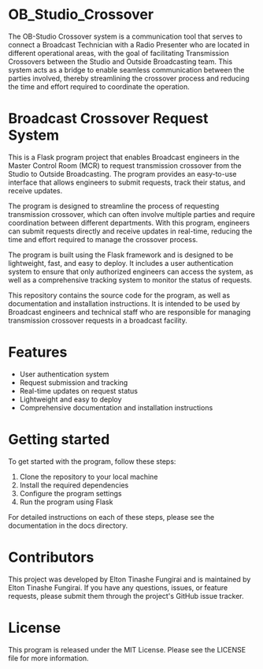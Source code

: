 # OB_Studio_Crossover
The OB-Studio Crossover system is a communication tool that serves to connect a Broadcast Technician with a Radio Presenter who are located in different operational areas, with the goal of facilitating Transmission Crossovers between the Studio and Outside Broadcasting team. This system acts as a bridge to enable seamless communication between the parties involved, thereby streamlining the crossover process and reducing the time and effort required to coordinate the operation.

# Broadcast Crossover Request System
This is a Flask program project that enables Broadcast engineers in the Master Control Room (MCR) to request transmission crossover from the Studio to Outside Broadcasting. The program provides an easy-to-use interface that allows engineers to submit requests, track their status, and receive updates.

The program is designed to streamline the process of requesting transmission crossover, which can often involve multiple parties and require coordination between different departments. With this program, engineers can submit requests directly and receive updates in real-time, reducing the time and effort required to manage the crossover process.

The program is built using the Flask framework and is designed to be lightweight, fast, and easy to deploy. It includes a user authentication system to ensure that only authorized engineers can access the system, as well as a comprehensive tracking system to monitor the status of requests.

This repository contains the source code for the program, as well as documentation and installation instructions. It is intended to be used by Broadcast engineers and technical staff who are responsible for managing transmission crossover requests in a broadcast facility.

# Features
- User authentication system
- Request submission and tracking
- Real-time updates on request status
- Lightweight and easy to deploy
- Comprehensive documentation and installation instructions

# Getting started
To get started with the program, follow these steps:

1. Clone the repository to your local machine
2. Install the required dependencies
3. Configure the program settings
4. Run the program using Flask

For detailed instructions on each of these steps, please see the documentation in the docs directory.

# Contributors
This project was developed by Elton Tinashe Fungirai and is maintained by Elton Tinashe Fungirai. If you have any questions, issues, or feature requests, please submit them through the project's GitHub issue tracker.

# License
This program is released under the MIT License. Please see the LICENSE file for more information.
